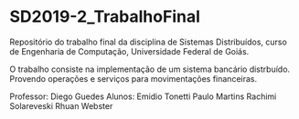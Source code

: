 # SD2019-2_TrabalhoFinal

Repositório do trabalho final da disciplina de Sistemas Distribuídos, curso de Engenharia de Computação, Universidade Federal de Goiás.

O trabalho consiste na implementação de um sistema bancário distrbuído. Provendo operações e serviços para movimentações financeiras.

Professor: Diego Guedes
Alunos: Emidio Tonetti
        Paulo Martins
        Rachimi Solareveski
        Rhuan Webster
